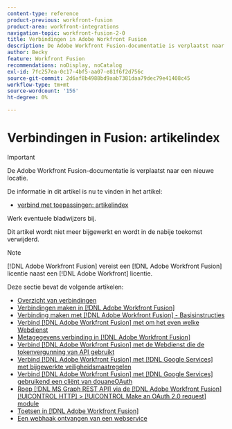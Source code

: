 ```yaml
---
content-type: reference
product-previous: workfront-fusion
product-area: workfront-integrations
navigation-topic: workfront-fusion-2-0
title: Verbindingen in Adobe Workfront Fusion
description: De Adobe Workfront Fusion-documentatie is verplaatst naar een nieuwe locatie. Dit artikel is vervangen, maar bevat een koppeling naar het nieuwe artikel dat deze functionaliteit behandelt.
author: Becky
feature: Workfront Fusion
recommendations: noDisplay, noCatalog
exl-id: 7fc257ea-0c17-4bf5-aa07-e81f6f2d756c
source-git-commit: 2d6af8b4988bd9aab7381daa79dec79e41408c45
workflow-type: tm+mt
source-wordcount: '156'
ht-degree: 0%

---
```


# Verbindingen in Fusion: artikelindex

>[!IMPORTANT]
>
>De Adobe Workfront Fusion-documentatie is verplaatst naar een nieuwe locatie.
>
>De informatie in dit artikel is nu te vinden in het artikel:
>
>* [ verbind met toepassingen: artikelindex ](https://experienceleague.adobe.com/docs/workfront-fusion/using/create-scenarios/connect-to-applications/connect-to-apps-toc.html)
>
>Werk eventuele bladwijzers bij.
>
>Dit artikel wordt niet meer bijgewerkt en wordt in de nabije toekomst verwijderd.

<!-- Audited: 3/2024-->

>[!NOTE]
>
>[!DNL Adobe Workfront Fusion] vereist een [!DNL Adobe Workfront Fusion] licentie naast een [!DNL Adobe Workfront] licentie.

Deze sectie bevat de volgende artikelen:

* [Overzicht van verbindingen](../../workfront-fusion/connections/about-connecting-wf-fusion-to-app-or-service.md)
* [Verbindingen maken in  [!DNL Adobe Workfront Fusion]](../../workfront-fusion/connections/connection-instruction-toc.md)
* [Verbinding maken met  [!DNL Adobe Workfront Fusion]  - Basisinstructies](../../workfront-fusion/connections/connect-to-fusion-general.md)
* [Verbind  [!DNL Adobe Workfront Fusion]  met om het even welke Webdienst](../../workfront-fusion/connections/connect-wf-fusion-to-any-web-service.md)
* [Metagegevens verbinding in  [!DNL Adobe Workfront Fusion]](/help/quicksilver/workfront-fusion/connections/connection-metadata.md)
* [Verbind  [!DNL Adobe Workfront Fusion]  met de Webdienst die de tokenvergunning van API gebruikt](../../workfront-fusion/connections/connect-wf-web-service-uses-api-token-auth.md)
* [Verbind  [!DNL Adobe Workfront Fusion]  met  [!DNL Google Services]  met bijgewerkte veiligheidsmaatregelen](../../workfront-fusion/connections/connect-to-google-with-new-security-measures.md)
* [Verbind  [!DNL Adobe Workfront Fusion]  met  [!DNL Google Services]  gebruikend een cliënt van douaneOAuth](../../workfront-fusion/connections/connect-fusion-to-google-using-oauth.md)
* [Roep  [!DNL MS Graph REST API]  via de  [!DNL Adobe Workfront Fusion] [!UICONTROL HTTP] > [!UICONTROL Make an OAuth 2.0 request] module](../../workfront-fusion/connections/call-the-ms-graph-rest-api.md)
* [Toetsen in  [!DNL Adobe Workfront Fusion]](../../workfront-fusion/connections/keys.md)
* [Een webhaak ontvangen van een webservice](../../workfront-fusion/connections/receive-a-webhook-from-a-web-service.md)
